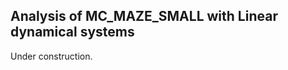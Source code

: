 Analysis of MC_MAZE_SMALL with Linear dynamical systems
-------------------------------------------------------

Under construction.
